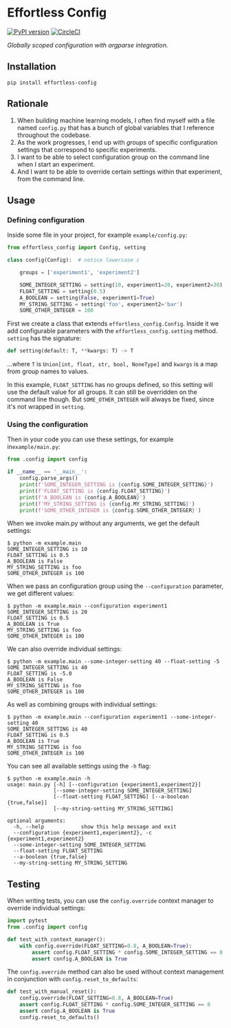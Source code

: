 # Effortless Config

[![PyPI version](https://badge.fury.io/py/effortless-config.svg)](https://badge.fury.io/py/effortless-config) [![CircleCI](https://circleci.com/gh/andreasjansson/effortless-config/tree/master.svg?style=svg)](https://circleci.com/gh/andreasjansson/effortless-config/tree/master)

_Globally scoped configuration with argparse integration._

## Installation

```
pip install effortless-config
```

## Rationale

1. When building machine learning models, I often find myself with a file named `config.py` that has a bunch of global variables that I reference throughout the codebase.
2. As the work progresses, I end up with _groups_ of specific configuration settings that correspond to specific experiments.
3. I want to be able to select configuration group on the command line when I start an experiment.
4. And I want to be able to override certain settings within that experiment, from the command line.

## Usage

### Defining configuration

Inside some file in your project, for example `example/config.py`:

```python
from effortless_config import Config, setting

class config(Config):  # notice lowercase c

    groups = ['experiment1', 'experiment2']

    SOME_INTEGER_SETTING = setting(10, experiment1=20, experiment2=30)
    FLOAT_SETTING = setting(0.5)
    A_BOOLEAN = setting(False, experiment1=True)
    MY_STRING_SETTING = setting('foo', experiment2='bar')
    SOME_OTHER_INTEGER = 100
```

First we create a class that extends `effortless_config.Config`. Inside it we add configurable parameters with the `effortless_config.setting` method. `setting` has the signature:

```python
def setting(default: T, **kwargs: T) -> T
```

...where `T` is `Union[int, float, str, bool, NoneType]` and `kwargs` is a map from group names to values.


In this example, `FLOAT_SETTING` has no groups defined, so this setting will use the default value for all groups. It can still be overridden on the command line though. But `SOME_OTHER_INTEGER` will always be fixed, since it's not wrapped in `setting`.

### Using the configuration

Then in your code you can use these settings, for example in`example/main.py`:

```python
from .config import config

if __name__ == '__main__':
    config.parse_args()
    print(f'SOME_INTEGER_SETTING is {config.SOME_INTEGER_SETTING}')
    print(f'FLOAT_SETTING is {config.FLOAT_SETTING}')
    print(f'A_BOOLEAN is {config.A_BOOLEAN}')
    print(f'MY_STRING_SETTING is {config.MY_STRING_SETTING}')
    print(f'SOME_OTHER_INTEGER is {config.SOME_OTHER_INTEGER}')
```

When we invoke main.py without any arguments, we get the default settings:

```console
$ python -m example.main
SOME_INTEGER_SETTING is 10
FLOAT_SETTING is 0.5
A_BOOLEAN is False
MY_STRING_SETTING is foo
SOME_OTHER_INTEGER is 100
```

When we pass an configuration group using the `--configuration` parameter, we get different values:

```console
$ python -m example.main --configuration experiment1
SOME_INTEGER_SETTING is 20
FLOAT_SETTING is 0.5
A_BOOLEAN is True
MY_STRING_SETTING is foo
SOME_OTHER_INTEGER is 100
```

We can also override individual settings:

```console
$ python -m example.main --some-integer-setting 40 --float-setting -5
SOME_INTEGER_SETTING is 40
FLOAT_SETTING is -5.0
A_BOOLEAN is False
MY_STRING_SETTING is foo
SOME_OTHER_INTEGER is 100
```

As well as combining groups with individual settings:

```console
$ python -m example.main --configuration experiment1 --some-integer-setting 40
SOME_INTEGER_SETTING is 40
FLOAT_SETTING is 0.5
A_BOOLEAN is True
MY_STRING_SETTING is foo
SOME_OTHER_INTEGER is 100
```

You can see all available settings using the `-h` flag:

```console
$ python -m example.main -h
usage: main.py [-h] [--configuration {experiment1,experiment2}]
               [--some-integer-setting SOME_INTEGER_SETTING]
               [--float-setting FLOAT_SETTING] [--a-boolean {true,false}]
               [--my-string-setting MY_STRING_SETTING]

optional arguments:
  -h, --help            show this help message and exit
  --configuration {experiment1,experiment2}, -c {experiment1,experiment2}
  --some-integer-setting SOME_INTEGER_SETTING
  --float-setting FLOAT_SETTING
  --a-boolean {true,false}
  --my-string-setting MY_STRING_SETTING
```

## Testing

When writing tests, you can use the `config.override` context manager to override individual settings:

```python
import pytest
from .config import config

def test_with_context_manager():
    with config.override(FLOAT_SETTING=0.8, A_BOOLEAN=True):
        assert config.FLOAT_SETTING * config.SOME_INTEGER_SETTING == 8
        assert config.A_BOOLEAN is True
```

The `config.override` method can also be used without context management in conjunction with `config.reset_to_defaults`:

```python
def test_with_manual_reset():
    config.override(FLOAT_SETTING=0.8, A_BOOLEAN=True)
    assert config.FLOAT_SETTING * config.SOME_INTEGER_SETTING == 8
    assert config.A_BOOLEAN is True
    config.reset_to_defaults()
```
